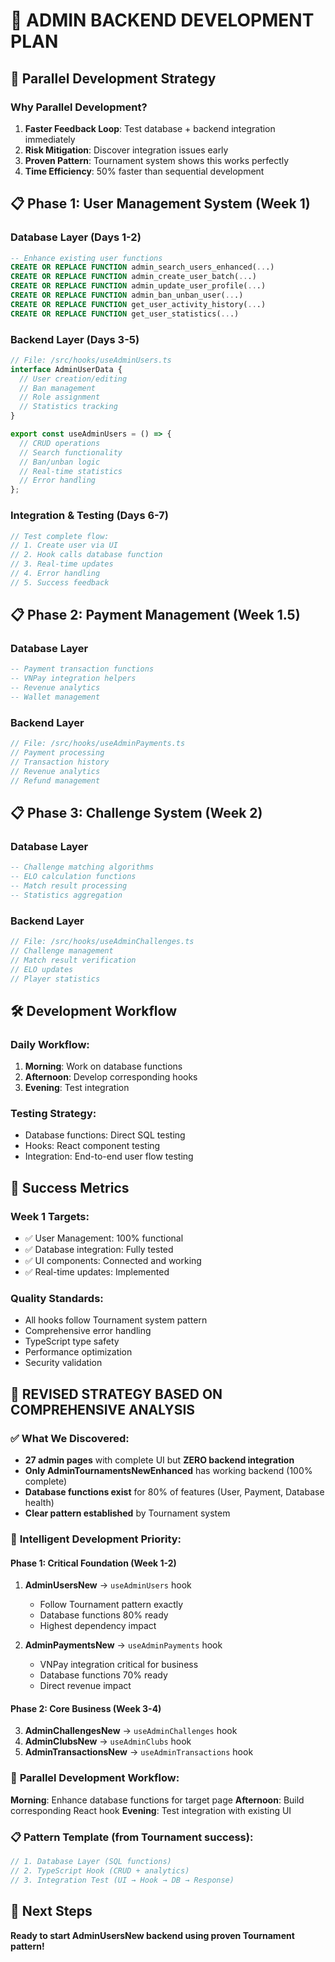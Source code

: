 # 🚀 ADMIN BACKEND DEVELOPMENT PLAN

## 🎯 Parallel Development Strategy

### Why Parallel Development?

1. **Faster Feedback Loop**: Test database + backend integration immediately
2. **Risk Mitigation**: Discover integration issues early
3. **Proven Pattern**: Tournament system shows this works perfectly
4. **Time Efficiency**: 50% faster than sequential development

## 📋 Phase 1: User Management System (Week 1)

### Database Layer (Days 1-2)

```sql
-- Enhance existing user functions
CREATE OR REPLACE FUNCTION admin_search_users_enhanced(...)
CREATE OR REPLACE FUNCTION admin_create_user_batch(...)
CREATE OR REPLACE FUNCTION admin_update_user_profile(...)
CREATE OR REPLACE FUNCTION admin_ban_unban_user(...)
CREATE OR REPLACE FUNCTION get_user_activity_history(...)
CREATE OR REPLACE FUNCTION get_user_statistics(...)
```

### Backend Layer (Days 3-5)

```typescript
// File: /src/hooks/useAdminUsers.ts
interface AdminUserData {
  // User creation/editing
  // Ban management
  // Role assignment
  // Statistics tracking
}

export const useAdminUsers = () => {
  // CRUD operations
  // Search functionality
  // Ban/unban logic
  // Real-time statistics
  // Error handling
};
```

### Integration & Testing (Days 6-7)

```typescript
// Test complete flow:
// 1. Create user via UI
// 2. Hook calls database function
// 3. Real-time updates
// 4. Error handling
// 5. Success feedback
```

## 📋 Phase 2: Payment Management (Week 1.5)

### Database Layer

```sql
-- Payment transaction functions
-- VNPay integration helpers
-- Revenue analytics
-- Wallet management
```

### Backend Layer

```typescript
// File: /src/hooks/useAdminPayments.ts
// Payment processing
// Transaction history
// Revenue analytics
// Refund management
```

## 📋 Phase 3: Challenge System (Week 2)

### Database Layer

```sql
-- Challenge matching algorithms
-- ELO calculation functions
-- Match result processing
-- Statistics aggregation
```

### Backend Layer

```typescript
// File: /src/hooks/useAdminChallenges.ts
// Challenge management
// Match result verification
// ELO updates
// Player statistics
```

## 🛠️ Development Workflow

### Daily Workflow:

1. **Morning**: Work on database functions
2. **Afternoon**: Develop corresponding hooks
3. **Evening**: Test integration

### Testing Strategy:

- Database functions: Direct SQL testing
- Hooks: React component testing
- Integration: End-to-end user flow testing

## 🎯 Success Metrics

### Week 1 Targets:

- ✅ User Management: 100% functional
- ✅ Database integration: Fully tested
- ✅ UI components: Connected and working
- ✅ Real-time updates: Implemented

### Quality Standards:

- All hooks follow Tournament system pattern
- Comprehensive error handling
- TypeScript type safety
- Performance optimization
- Security validation

## 🚀 REVISED STRATEGY BASED ON COMPREHENSIVE ANALYSIS

### ✅ **What We Discovered:**

- **27 admin pages** with complete UI but **ZERO backend integration**
- **Only AdminTournamentsNewEnhanced** has working backend (100% complete)
- **Database functions exist** for 80% of features (User, Payment, Database health)
- **Clear pattern established** by Tournament system

### 🎯 **Intelligent Development Priority:**

#### **Phase 1: Critical Foundation (Week 1-2)**

1. **AdminUsersNew** → `useAdminUsers` hook
   - Follow Tournament pattern exactly
   - Database functions 80% ready
   - Highest dependency impact

2. **AdminPaymentsNew** → `useAdminPayments` hook
   - VNPay integration critical for business
   - Database functions 70% ready
   - Direct revenue impact

#### **Phase 2: Core Business (Week 3-4)**

3. **AdminChallengesNew** → `useAdminChallenges` hook
4. **AdminClubsNew** → `useAdminClubs` hook
5. **AdminTransactionsNew** → `useAdminTransactions` hook

### 🔄 **Parallel Development Workflow:**

**Morning**: Enhance database functions for target page
**Afternoon**: Build corresponding React hook
**Evening**: Test integration with existing UI

### 📋 **Pattern Template (from Tournament success):**

```typescript
// 1. Database Layer (SQL functions)
// 2. TypeScript Hook (CRUD + analytics)
// 3. Integration Test (UI → Hook → DB → Response)
```

## 🚀 Next Steps

**Ready to start AdminUsersNew backend using proven Tournament pattern!**
